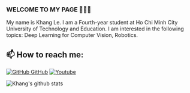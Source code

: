 ### WELCOME TO MY PAGE 👋👋👋
My name is Khang Le. I am a Fourth-year student at Ho Chi Minh City University of Technology and Education. I am interested in the following topics: Deep Learning for Computer Vision, Robotics.<br>
## 📫 How to reach me: 

[![GitHub](https://i.stack.imgur.com/tskMh.png) GitHub](https://github.com/khangle2101/) [![Youtube](https://github.com/khangle2101/introduction/blob/main/Youtube.png)](https://youtube.com/@hoangkhangle-uk6fj?si=zQQC2pu4hF5mEKQ0)



![Khang's github stats](https://github-readme-stats-git-masterrstaa-rickstaa.vercel.app/api?username=khangle2101&show_icons=true&theme=tokyonight&hide=contribs,prs,issues)

